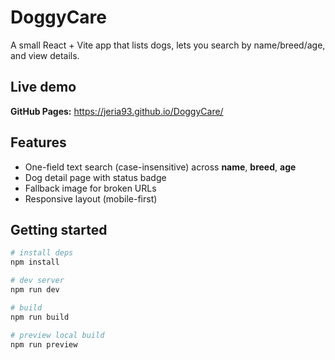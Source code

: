 # DoggyCare

A small React + Vite app that lists dogs, lets you search by name/breed/age, and view details.

## Live demo

**GitHub Pages:** https://jeria93.github.io/DoggyCare/

## Features

- One-field text search (case-insensitive) across **name**, **breed**, **age**
- Dog detail page with status badge
- Fallback image for broken URLs
- Responsive layout (mobile-first)

## Getting started

```bash
# install deps
npm install

# dev server
npm run dev

# build
npm run build

# preview local build
npm run preview
```
